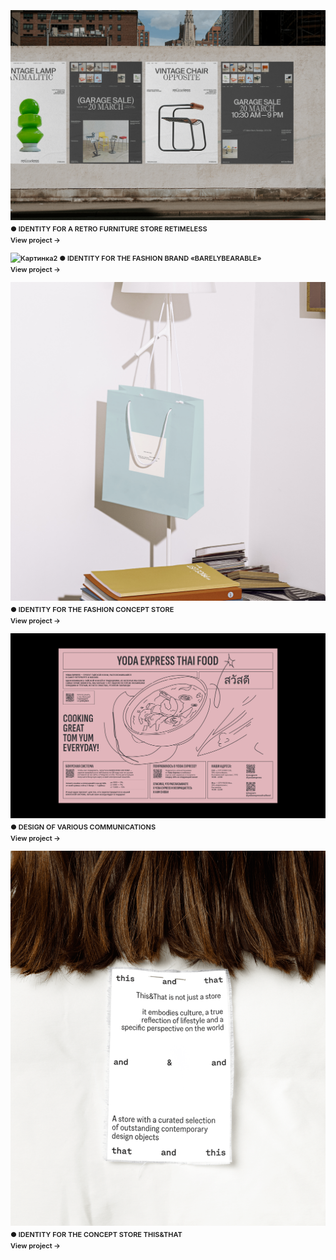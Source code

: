![Картинка3](a07094167553747.642be5d964ab3.png)
● IDENTITY FOR A RETRO FURNITURE STORE RETIMELESS
<br>View project →

![Картинка2](bbident1)
● IDENTITY FOR THE FASHION BRAND «BARELYBEARABLE»
<br>View project →

![Картинка](image3.png)
● IDENTITY FOR THE FASHION CONCEPT STORE
<br>View project →

![Картинка](commdes.png)
● DESIGN OF VARIOUS COMMUNICATIONS
<br>View project →

![Картинка3](e64ae2189707623.65afaa5d98e1b.png)
● IDENTITY FOR THE CONCEPT STORE THIS&THAT
<br>View project →

<style>
p {
font-size: 11px; line-height: 18px; font-weight: 560;"
}
</style>
